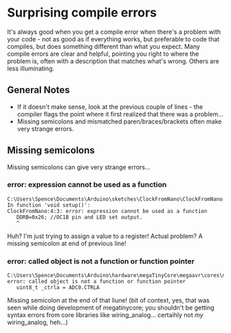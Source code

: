 # Surprising compile errors
It's always good when you get a compile error when there's a problem with your code - not as good as if everything works, but preferable to code that compiles, but does something different than what you expect. Many compile errors are clear and helpful, pointing you right to where the problem is, often with a description that matches what's wrong. Others are less illuminating. 

## General Notes
* If it doesn't make sense, look at the previous couple of lines - the compiler flags the point where it first realized that there was a problem... 
* Missing semicolons and mismatched paren/braces/brackets often make very strange errors.

## Missing semicolons
Missing semicolons can give very strange errors...

### error: expression cannot be used as a function
```
C:\Users\Spence\Documents\Arduino\sketches\ClockFromNano\ClockFromNano.ino: In function 'void setup()':
ClockFromNano:4:3: error: expression cannot be used as a function
   DDRB=0x26; //OC1B pin and LED set output.
   ^
```
Huh? I'm just trying to assign a value to a register! Actual problem? A missing semicolon at end of previous line!

### error: called object is not a function or function pointer
```
C:\Users\Spence\Documents\Arduino\hardware\megaTinyCore\megaavr\cores\megatinycore\wiring_analog.c:241:20: error: called object is not a function or function pointer
   uint8_t _ctrla = ADC0.CTRLA
```
Missing semicolon at the end of that liune! (bit of context, yes, that was seen while doing development of megatinycore; you shouldn't be getting syntax errors from core libraries like wiring_analog... certaihly not *my* wiring_analog, heh...)
